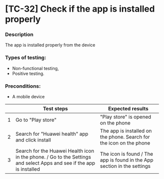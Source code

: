 # **[TC-32] Check if the app is installed properly**

### **Description**

The app is installed properly from the device

### **Types of testing:**

- Non-functional testing,
- Positive testing.

### **Preconditions:**

- A mobile device

|     | **Test steps**                                                                                                       | **Expected results**                                                    |
| --- | -------------------------------------------------------------------------------------------------------------------- | ----------------------------------------------------------------------- |
| 1   | Go to "Play store"                                                                                                   | "Play store" is opened on the phone                                     |
| 2   | Search for "Huawei health" app and click install                                                                     | The app is installed on the phone. Search for the icon on the phone     |
| 3   | Search for the Huawei Health icon in the phone. / Go to the Settings and select Apps and see if the app is installed | The icon is found / The app is found in the App section in the settings |
